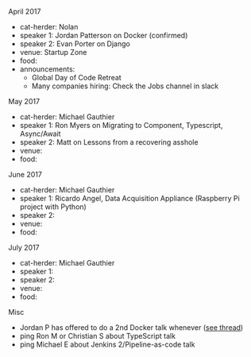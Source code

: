 April 2017

- cat-herder: Nolan
- speaker 1: Jordan Patterson on Docker (confirmed) 
- speaker 2: Evan Porter on Django
- venue: Startup Zone
- food: 
- announcements:
  - Global Day of Code Retreat
  - Many companies hiring: Check the Jobs channel in slack
  

May 2017

- cat-herder: Michael Gauthier
- speaker 1: Ron Myers on Migrating to Component, Typescript, Async/Await
- speaker 2: Matt on Lessons from a recovering asshole
- venue:
- food: 

June 2017

- cat-herder: Michael Gauthier
- speaker 1: Ricardo Angel, Data Acquisition Appliance (Raspberry Pi project with Python) 
- speaker 2:
- venue:
- food: 

July 2017

- cat-herder: Michael Gauthier
- speaker 1:
- speaker 2:
- venue:
- food: 

Misc

- Jordan P has offered to do a 2nd Docker talk whenever ([see thread](https://github.com/peidevs/Event_Resources/issues/31))
- ping Ron M or Christian S about TypeScript talk
- ping Michael E about Jenkins 2/Pipeline-as-code talk
